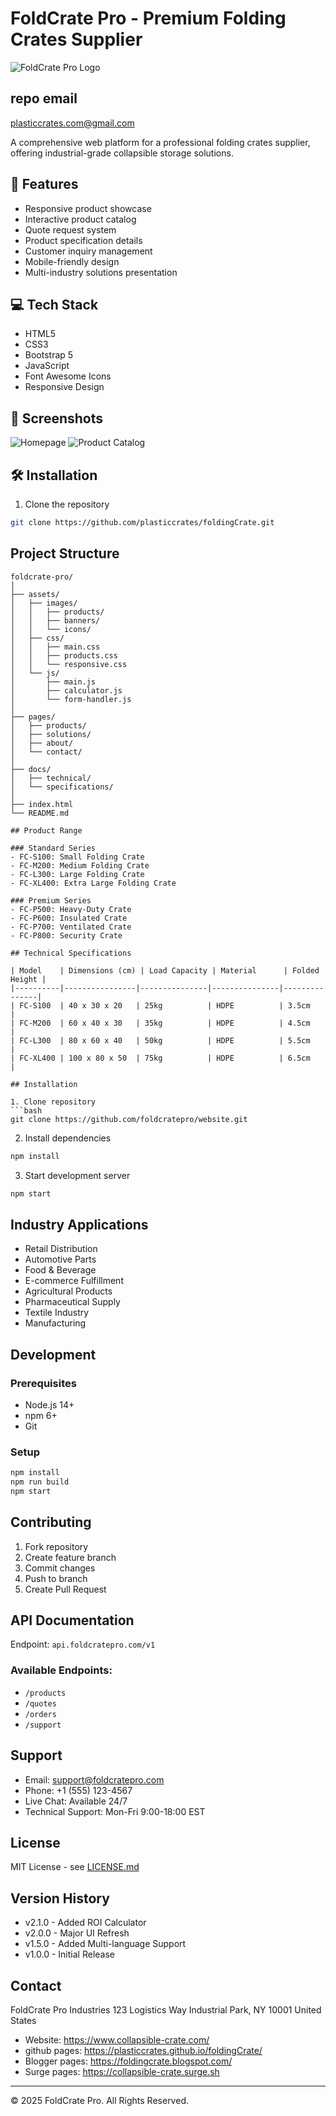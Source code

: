 # FoldCrate Pro - Premium Folding Crates Supplier

![FoldCrate Pro Logo](https://www.collapsible-crate.com/img/foldable-box-icon.png)

## repo email
plasticcrates.com@gmail.com


A comprehensive web platform for a professional folding crates supplier, offering industrial-grade collapsible storage solutions.

## 🚀 Features

- Responsive product showcase
- Interactive product catalog
- Quote request system
- Product specification details
- Customer inquiry management
- Mobile-friendly design
- Multi-industry solutions presentation

## 💻 Tech Stack

- HTML5
- CSS3
- Bootstrap 5
- JavaScript
- Font Awesome Icons
- Responsive Design

## 📱 Screenshots

![Homepage](path-to-homepage-screenshot.png)
![Product Catalog](path-to-catalog-screenshot.png)
## 🛠️ Installation

1. Clone the repository
```bash
git clone https://github.com/plasticcrates/foldingCrate.git
```
## Project Structure

```
foldcrate-pro/
│
├── assets/
│   ├── images/
│   │   ├── products/
│   │   ├── banners/
│   │   └── icons/
│   ├── css/
│   │   ├── main.css
│   │   ├── products.css
│   │   └── responsive.css
│   └── js/
│       ├── main.js
│       ├── calculator.js
│       └── form-handler.js
│
├── pages/
│   ├── products/
│   ├── solutions/
│   ├── about/
│   └── contact/
│
├── docs/
│   ├── technical/
│   └── specifications/
│
├── index.html
└── README.md

## Product Range

### Standard Series
- FC-S100: Small Folding Crate
- FC-M200: Medium Folding Crate
- FC-L300: Large Folding Crate
- FC-XL400: Extra Large Folding Crate

### Premium Series
- FC-P500: Heavy-Duty Crate
- FC-P600: Insulated Crate
- FC-P700: Ventilated Crate
- FC-P800: Security Crate

## Technical Specifications

| Model    | Dimensions (cm) | Load Capacity | Material      | Folded Height |
|----------|----------------|---------------|---------------|---------------|
| FC-S100  | 40 x 30 x 20   | 25kg          | HDPE          | 3.5cm         |
| FC-M200  | 60 x 40 x 30   | 35kg          | HDPE          | 4.5cm         |
| FC-L300  | 80 x 60 x 40   | 50kg          | HDPE          | 5.5cm         |
| FC-XL400 | 100 x 80 x 50  | 75kg          | HDPE          | 6.5cm         |

## Installation

1. Clone repository
```bash
git clone https://github.com/foldcratepro/website.git
```

2. Install dependencies
```bash
npm install
```

3. Start development server
```bash
npm start
```

## Industry Applications

- Retail Distribution
- Automotive Parts
- Food & Beverage
- E-commerce Fulfillment
- Agricultural Products
- Pharmaceutical Supply
- Textile Industry
- Manufacturing

## Development

### Prerequisites
- Node.js 14+
- npm 6+
- Git

### Setup
```bash
npm install
npm run build
npm start
```

## Contributing

1. Fork repository
2. Create feature branch
3. Commit changes
4. Push to branch
5. Create Pull Request

## API Documentation

Endpoint: `api.foldcratepro.com/v1`

### Available Endpoints:
- `/products`
- `/quotes`
- `/orders`
- `/support`

## Support

- Email: support@foldcratepro.com
- Phone: +1 (555) 123-4567
- Live Chat: Available 24/7
- Technical Support: Mon-Fri 9:00-18:00 EST

## License

MIT License - see [LICENSE.md](LICENSE.md)

## Version History

- v2.1.0 - Added ROI Calculator
- v2.0.0 - Major UI Refresh
- v1.5.0 - Added Multi-language Support
- v1.0.0 - Initial Release

## Contact

FoldCrate Pro Industries
123 Logistics Way
Industrial Park, NY 10001
United States

- Website: https://www.collapsible-crate.com/
- github pages: https://plasticcrates.github.io/foldingCrate/
- Blogger pages: https://foldingcrate.blogspot.com/
- Surge pages: https://collapsible-crate.surge.sh

---

© 2025 FoldCrate Pro. All Rights Reserved.